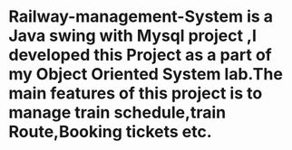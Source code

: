 # Railway-management-System is a Java swing with Mysql project ,I developed this Project as a part of my Object Oriented System lab.The main features of this project is to manage train schedule,train Route,Booking tickets etc.
